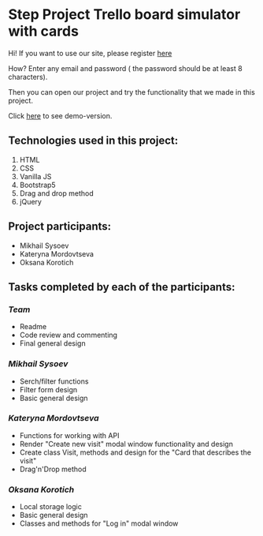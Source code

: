 # Step Project Trello board simulator with cards

Hi! If you want to use our site, please register [here](https://ajax.test-danit.com/front-pages/cards-register.html)

How? Enter any email and password ( the password should be at least 8 characters).

Then you can open our project and try the functionality that we made in this project.

Click [here](https://adkanor.gitlab.io/step-project-cards/) to see demo-version.

## Technologies used in this project:

1. HTML
2. CSS
3. Vanilla JS
4. Bootstrap5
5. Drag and drop method
6. jQuery

## Project participants:

- Mikhail Sysoev
- Kateryna Mordovtseva
- Oksana Korotich

## Tasks completed by each of the participants:

### _Team_

- Readme
- Code review and commenting
- Final general design

### _Mikhail Sysoev_

- Serch/filter functions
- Filter form design
- Basic general design

### _Kateryna Mordovtseva_

- Functions for working with API
- Render "Create new visit" modal window functionality and design
- Create class Visit, methods and design for the "Card that describes the visit"
- Drag'n'Drop method

### _Oksana Korotich_

- Local storage logic
- Basic general design
- Classes and methods for "Log in" modal window
